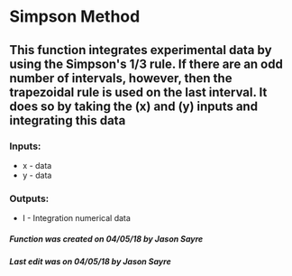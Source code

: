# Simpson Method
## This function integrates experimental data by using the Simpson's 1/3 rule. If there are an odd number of intervals, however, then the trapezoidal rule is used on the last interval. It does so by taking the (x) and (y) inputs and integrating this data 
### Inputs:
  * x - data
  * y - data
### Outputs:
  * I - Integration numerical data
##### Function was created on 04/05/18 by Jason Sayre
##### Last edit was on 04/05/18 by Jason Sayre
